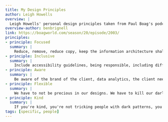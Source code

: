 ```yaml
---
title: My Design Principles
author: Leigh Howells
overview: |
  Leigh Howells' personal design principles taken from Paul Boag's podcast episode "Is Now the Time to Establish Your Design Principles?"
overview-author: benbrignell
link: https://boagworld.com/season/20/episode/2003/
principles:
- principle: Focused
  summary: |
    Reduce, remove, reduce copy, keep the information architecture shallow, create limited cause to actions, don't overcomplicate things in technology, focus on the top tasks, not features that people don't want, and probably lots of other things, and make our design focused on what it's about, what the site's about.
- principle: Inclusive
  summary: |
    Include accessibility guidelines, being responsible, including different users and different devices, performance is part of being inclusive, making sure that people with older devices don't get hammered, so things degrade gracefully. People on slow connections, we have to include them, and older machines.
- principle: Aware
  summary: |
    Be aware of the brand of the client, data analytics, the client needs all together, making sure we collaborate with them. The top tasks of their audience, we've got to be aware of those. Aware of the users' challenges, and aware of things like design trends in their industry and what are their competitors doing. So, we're always making sure that we're aware of all this stuff.
- principle: Flexible
  summary: |
    We have to not be precious in our designs. We have to kill our darlings when we need to. Don't hold things to heart. We need to be flexible to get rid of things. Be flexible by building things in a component based kind of way, so things are literally flexible and they can be used in different positions, and being flexible with clients, so when they have new needs, we're flexible with what they want to achieve.
- principle: Kind
  summary: |
    If you're kind, you're not tricking people with dark patterns, you're not confusing people with just weird design choices and design patterns. You're not making life hard for people, for mobile users. You're not making people wait around for stuff to appear.
tags: [specific, people]
---
```

